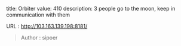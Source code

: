 title: Orbiter
value: 410
description: 3 people go to the moon, keep in communication with them

URL : http://103.163.139.198:8181/

> Author : sipoer